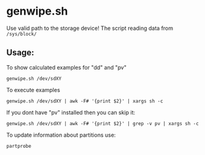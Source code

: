 # genwipe.sh

Use valid path to the storage device!
The script reading data from `/sys/block/`

##  Usage:
To show calculated examples for "dd" and "pv"

`genwipe.sh /dev/sdXY`

To execute examples

`genwipe.sh /dev/sdXY | awk -F# '{print $2}' | xargs sh -c`

If you dont have "pv" installed then you can skip it:

`genwipe.sh /dev/sdXY | awk -F# '{print $2}' | grep -v pv | xargs sh -c`

To update information about partitions use:

`partprobe`
